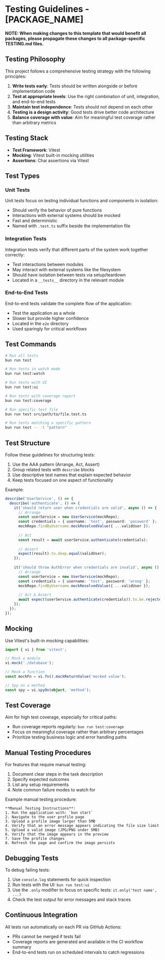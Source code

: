 # Testing Guidelines - [PACKAGE_NAME]

**NOTE: When making changes to this template that would benefit all packages, please propagate these changes to all package-specific TESTING.md files.**

## Testing Philosophy

This project follows a comprehensive testing strategy with the following principles:

1. **Write tests early**: Tests should be written alongside or before implementation code
2. **Test at appropriate levels**: Use the right combination of unit, integration, and end-to-end tests
3. **Maintain test independence**: Tests should not depend on each other
4. **Testing is a design activity**: Good tests drive better code architecture
5. **Balance coverage with value**: Aim for meaningful test coverage rather than arbitrary metrics

## Testing Stack

- **Test Framework**: Vitest
- **Mocking**: Vitest built-in mocking utilities
- **Assertions**: Chai assertions via Vitest

## Test Types

### Unit Tests

Unit tests focus on testing individual functions and components in isolation:

- Should verify the behavior of pure functions
- Interactions with external systems should be mocked
- Fast and deterministic
- Named with `.test.ts` suffix beside the implementation file

### Integration Tests

Integration tests verify that different parts of the system work together correctly:

- Test interactions between modules
- May interact with external systems like the filesystem
- Should have isolation between tests via setup/teardown
- Located in a `__tests__` directory in the relevant module

### End-to-End Tests

End-to-end tests validate the complete flow of the application:

- Test the application as a whole
- Slower but provide higher confidence
- Located in the `e2e` directory
- Used sparingly for critical workflows

## Test Commands

```bash
# Run all tests
bun run test

# Run tests in watch mode
bun run test:watch

# Run tests with UI
bun run test:ui

# Run tests with coverage report
bun run test:coverage

# Run specific test file
bun run test src/path/to/file.test.ts

# Run tests matching a specific pattern
bun run test -- -t "pattern"
```

## Test Structure

Follow these guidelines for structuring tests:

1. Use the AAA pattern (Arrange, Act, Assert)
2. Group related tests with `describe` blocks
3. Use descriptive test names that explain expected behavior
4. Keep tests focused on one aspect of functionality

Example:

```typescript
describe('UserService', () => {
  describe('authenticate', () => {
    it('should return user when credentials are valid', async () => {
      // Arrange
      const userService = new UserService(mockRepo);
      const credentials = { username: 'test', password: 'password' };
      mockRepo.findByUsername.mockResolvedValue({ ...validUser });
      
      // Act
      const result = await userService.authenticate(credentials);
      
      // Assert
      expect(result).to.deep.equal(validUser);
    });
    
    it('should throw AuthError when credentials are invalid', async () => {
      // Arrange
      const userService = new UserService(mockRepo);
      const credentials = { username: 'test', password: 'wrong' };
      mockRepo.findByUsername.mockResolvedValue({ ...validUser });
      
      // Act & Assert
      await expect(userService.authenticate(credentials)).to.be.rejectedWith(AuthError);
    });
  });
});
```

## Mocking

Use Vitest's built-in mocking capabilities:

```typescript
import { vi } from 'vitest';

// Mock a module
vi.mock('./database');

// Mock a function
const mockFn = vi.fn().mockReturnValue('mocked value');

// Spy on a method
const spy = vi.spyOn(object, 'method');
```

## Test Coverage

Aim for high test coverage, especially for critical paths:

- Run coverage reports regularly: `bun run test:coverage`
- Focus on meaningful coverage rather than arbitrary percentages
- Prioritize testing business logic and error handling paths

## Manual Testing Procedures

For features that require manual testing:

1. Document clear steps in the task description
2. Specify expected outcomes
3. List any setup requirements
4. Note common failure modes to watch for

Example manual testing procedure:

```
**Manual Testing Instructions**:
1. Run the application with: `bun start`
2. Navigate to the user profile page
3. Upload a profile image larger than 5MB
4. Verify that an error message appears indicating the file size limit
5. Upload a valid image (JPG/PNG under 5MB)
6. Verify that the image appears in the preview
7. Save the profile changes
8. Refresh the page and confirm the image persists
```

## Debugging Tests

To debug failing tests:

1. Use `console.log` statements for quick inspection
2. Run tests with the UI: `bun run test:ui`
3. Use the `.only` modifier to focus on specific tests: `it.only('test name', ...)`
4. Check the test output for error messages and stack traces

## Continuous Integration

All tests run automatically on each PR via GitHub Actions:

- PRs cannot be merged if tests fail
- Coverage reports are generated and available in the CI workflow summary
- End-to-end tests run on scheduled intervals to catch regressions